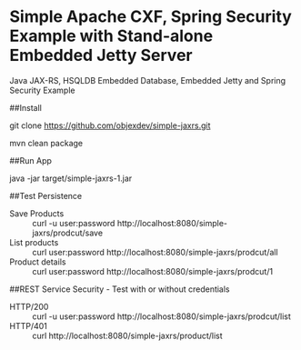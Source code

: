 # Simple Apache CXF, Spring Security Example with Stand-alone Embedded Jetty Server
Java JAX-RS, HSQLDB Embedded Database, Embedded Jetty and Spring Security Example

##Install

git clone https://github.com/objexdev/simple-jaxrs.git

mvn clean package

##Run App

java -jar target/simple-jaxrs-1.jar

##Test Persistence

<dl>
  <dt>Save Products</dt>
  <dd>curl -u user:password http://localhost:8080/simple-jaxrs/prodcut/save</dd>

  <dt>List products</dt>
  <dd>curl user:password http://localhost:8080/simple-jaxrs/prodcut/all</dd>
  
  <dt>Product details</dt>
  <dd>curl user:password http://localhost:8080/simple-jaxrs/prodcut/1</dd>  
</dl>

##REST Service Security - Test with or without credentials

<dl>
  <dt>HTTP/200</dt>
  <dd>curl -u user:password http://localhost:8080/simple-jaxrs/prodcut/list</dd>
  
  <dt>HTTP/401</dt>
  <dd>curl http://localhost:8080/simple-jaxrs/product/list</dd>  
</dl>
